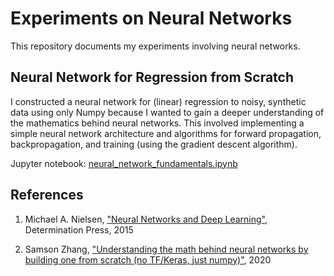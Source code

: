 # Experiments on Neural Networks

This repository documents my experiments involving neural networks.

## Neural Network for Regression from Scratch

I constructed a neural network for (linear) regression to noisy, synthetic data using only Numpy because I wanted to gain a deeper understanding of the mathematics behind neural networks. This involved implementing a simple neural network architecture and algorithms for forward propagation, backpropagation, and training (using the gradient descent algorithm).

Jupyter notebook: [neural_network_fundamentals.ipynb](neural_network_fundamentals.ipynb)

## References

1. Michael A. Nielsen, ["Neural Networks and Deep Learning"](http://neuralnetworksanddeeplearning.com/index.html), Determination Press, 2015

2. Samson Zhang, ["Understanding the math behind neural networks by building one from scratch (no TF/Keras, just numpy)"](https://web.archive.org/web/20210124091644/https://www.samsonzhang.com/2020/11/24/understanding-the-math-behind-neural-networks-by-building-one-from-scratch-no-tf-keras-just-numpy.html), 2020


